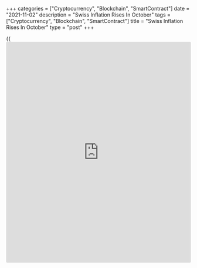 +++
categories = ["Cryptocurrency", "Blockchain", "SmartContract"]
date = "2021-11-02"
description = "Swiss Inflation Rises In October"
tags = ["Cryptocurrency", "Blockchain", "SmartContract"]
title = "Swiss Inflation Rises In October"
type = "post"
+++

{{<iframe id="large-banner" src="https://www.bounty.group/#slide=3.0" width="100%" height="600" scrolling="no" style="border: 0px solid rgb(216, 221, 230); border-radius: 3px;">}}

Switzerland's consumer price inflation increased in October, data from
the Federal Statistical Office showed on Tuesday.

The consumer price index grew 1.2 percent year-on-year in October,
following a 0.9 percent rise in September and August. Economists had
expected a 1.1 percent rise.

On a monthly basis, consumer prices gained 0.3 percent in October, after
remained unchanged in the previous month. Economists had forecast a rise
of 0.1 percent.

Prices for heating oil, gas and fuel increased in October.

The core CPI rose 0.6 percent yearly in October and grew 0.2 percent
from the previous month.

The EU measure of harmonized index for consumer prices, or HICP rose 0.4
percent monthly in October and increased 1.3 percent from a year ago.

Separate data from the statistical office showed that the retail sales
increased a real working-day adjusted 2.5 percent yearly in September.

On a seasonally adjusted basis, retail sales gained 0.1 percent monthly
in September.

On a nominal basis, retail sales rose 1.9 percent annually in September
and remained unchanged from a month ago.

For comments and feedback [contact](https://www.playgroundfx.com/contact/): editorial@rtt[news](https://www.letsplayfx.com/blog/forex-news-website/).com

[Economic News][1]

 **What parts of the world are seeing the best (and worst) economic
performances lately? Click[here][2] to check out our [Econ Scorecard][2]
and find out! See up-to-the-moment [ranking](https://www.playgroundfx.com/blog/crypto-exchange-ranking/)s for the best and worst
performers in [GDP][3], [unemployment rate][4], [inflation][5] and much
more.**

   1. www.rtt[news](https://www.letsplayfx.com/blog/forex-news-website/).com/Content/EconomicNews.aspx
   2. www.rtt[news](https://www.letsplayfx.com/blog/forex-news-website/).com/economic-scorecard/world-rank/unemployment-rate/highest-performance.aspx
   3. www.rtt[news](https://www.letsplayfx.com/blog/forex-news-website/).com/economic-scorecard/world-rank/GDP/highest-performance.aspx
   4. www.rtt[news](https://www.letsplayfx.com/blog/forex-news-website/).com/economic-scorecard/world-rank/unemployment-rate/lowest-performance.aspx
   5. www.rtt[news](https://www.letsplayfx.com/blog/forex-news-website/).com/economic-scorecard/world-rank/CPI/highest-performance.aspx
